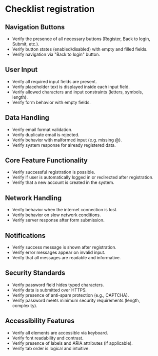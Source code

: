 # Checklist registration

## Navigation Buttons
 - Verify the presence of all necessary buttons (Register, Back to login, Submit, etc.).
 - Verify button states (enabled/disabled) with empty and filled fields.
 - Verify navigation via "Back to login" button.

## User Input
 - Verify all required input fields are present.
 - Verify placeholder text is displayed inside each input field.
 - Verify allowed characters and input constraints (letters, symbols, length).
 - Verify form behavior with empty fields.

## Data Handling
 - Verify email format validation.
 - Verify duplicate email is rejected.
 - Verify behavior with malformed input (e.g. missing @).
 - Verify system response for already registered data.

## Core Feature Functionality
 - Verify successful registration is possible.
 - Verify if user is automatically logged in or redirected after registration.
 - Verify that a new account is created in the system.

## Network Handling
 - Verify behavior when the internet connection is lost.
 - Verify behavior on slow network conditions.
 - Verify server response after form submission.

## Notifications
 - Verify success message is shown after registration.
 - Verify error messages appear on invalid input.
 - Verify that all messages are readable and informative.

## Security Standards
 - Verify password field hides typed characters.
 - Verify data is submitted over HTTPS.
 - Verify presence of anti-spam protection (e.g., CAPTCHA).
 - Verify password meets minimum security requirements (length, complexity).

## Accessibility Features
 - Verify all elements are accessible via keyboard.
 - Verify font readability and contrast.
 - Verify presence of labels and ARIA attributes (if applicable).
 - Verify tab order is logical and intuitive.
